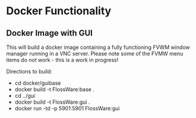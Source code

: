 # Docker Functionality

## Docker Image with GUI

This will build a docker image containing a fully functioning FVWM window manager running in a VNC server.  Please note some of the FVMW menu items do not work - this is a work in progress!

Directions to build:
* cd docker/guibase
* docker build -t FlossWare:base .
* cd ../gui
* docker build -t FlossWare:gui .
* docker run -td -p 5901:5901 FlossWare:gui